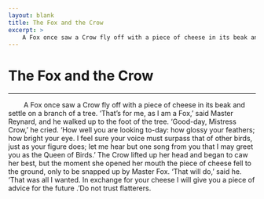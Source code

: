 ```yaml
---
layout: blank
title: The Fox and the Crow
excerpt: >
    A Fox once saw a Crow fly off with a piece of cheese in its beak and settle on a branch of a tree. ‘That’s for me, as I am a Fox,’ said Master Reynard, and he walked up to the foot of the tree.
---
```

# The Fox and the Crow
<hr />

&nbsp;&nbsp;&nbsp;&nbsp;&nbsp;&nbsp;&nbsp;&nbsp;A Fox once saw a Crow fly off with a piece of cheese in its beak and settle on a branch of a tree. ‘That’s for me, as I am a Fox,’ said Master Reynard, and he walked up to the foot of the tree. ‘Good-day, Mistress Crow,’ he cried. ‘How well you are looking to-day: how glossy your feathers; how bright your eye. I feel sure your voice must surpass that of other birds, just as your figure does; let me hear but one song from you that I may greet you as the Queen of Birds.’ The Crow lifted up her head and began to caw her best, but the moment she opened her mouth the piece of cheese fell to the ground, only to be snapped up by Master Fox. ‘That will do,’ said he. ‘That was all I wanted. In exchange for your cheese I will give you a piece of advice for the future .’Do not trust flatterers.